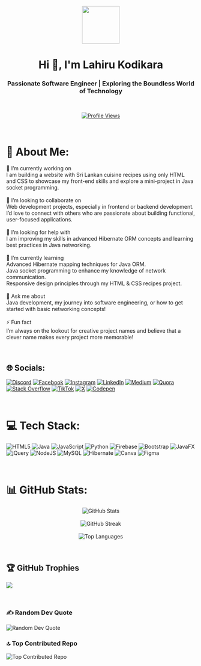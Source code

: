 <p align="center" ><img  src = "https://github.com/7oSkaaa/7oSkaaa/blob/main/Images/about_me.gif?raw=true" width = 100px></p>
<h1 align="center">Hi 👋, I'm Lahiru Kodikara</h1>
<h3 align="center">Passionate Software Engineer | Exploring the Boundless World of Technology</h3>
<br />
<p align="center">
  <a href="https://github.com/LahiruChanak">
    <img src="https://komarev.com/ghpvc/?username=LahiruChanak&color=2F81F7&style=for-the-badge&label=PROFILE+VIEWS" alt="Profile Views">
  </a>
</p>
<br />

# 💫 About Me:
🔭 I’m currently working on<br>I am building a website with Sri Lankan cuisine recipes using only HTML and CSS to showcase my front-end skills and explore a mini-project in Java socket programming.<br><br>👯 I’m looking to collaborate on<br>Web development projects, especially in frontend or backend development. I’d love to connect with others who are passionate about building functional, user-focused applications.<br><br>🤝 I’m looking for help with<br>I am improving my skills in advanced Hibernate ORM concepts and learning best practices in Java networking.<br><br>🌱 I’m currently learning<br>Advanced Hibernate mapping techniques for Java ORM.<br>Java socket programming to enhance my knowledge of network communication.<br>Responsive design principles through my HTML & CSS recipes project.<br><br>💬 Ask me about<br>Java development, my journey into software engineering, or how to get started with basic networking concepts!<br><br>⚡ Fun fact<br>I’m always on the lookout for creative project names and believe that a clever name makes every project more memorable!

<br />

## 🌐 Socials:
[![Discord](https://img.shields.io/badge/Discord-%237289DA.svg?logo=discord&logoColor=white)](https://discord.gg/) [![Facebook](https://img.shields.io/badge/Facebook-%231877F2.svg?logo=Facebook&logoColor=white)](https://facebook.com) [![Instagram](https://img.shields.io/badge/Instagram-%23E4405F.svg?logo=Instagram&logoColor=white)](https://instagram.com) [![LinkedIn](https://img.shields.io/badge/LinkedIn-%230077B5.svg?logo=linkedin&logoColor=white)](https://linkedin.com/in/lahiru-kodikara-3463b626a) [![Medium](https://img.shields.io/badge/Medium-12100E?logo=medium&logoColor=white)](https://medium.com/) [![Quora](https://img.shields.io/badge/Quora-%23B92B27.svg?logo=Quora&logoColor=white)](https://quora.com/) [![Stack Overflow](https://img.shields.io/badge/-Stackoverflow-FE7A16?logo=stack-overflow&logoColor=white)](https://stackoverflow.com/) [![TikTok](https://img.shields.io/badge/TikTok-%23000000.svg?logo=TikTok&logoColor=white)](https://tiktok.com/) [![X](https://img.shields.io/badge/X-black.svg?logo=X&logoColor=white)](https://x.com/) [![Codepen](https://img.shields.io/badge/Codepen-000000?style=for-the-badge&logo=codepen&logoColor=white)](https://codepen.io/) 

<br />

# 💻 Tech Stack:
![HTML5](https://img.shields.io/badge/html5-%23E34F26.svg?style=for-the-badge&logo=html5&logoColor=white) ![Java](https://img.shields.io/badge/java-%23ED8B00.svg?style=for-the-badge&logo=openjdk&logoColor=white) ![JavaScript](https://img.shields.io/badge/javascript-%23323330.svg?style=for-the-badge&logo=javascript&logoColor=%23F7DF1E) ![Python](https://img.shields.io/badge/python-3670A0?style=for-the-badge&logo=python&logoColor=ffdd54) ![Firebase](https://img.shields.io/badge/firebase-%23039BE5.svg?style=for-the-badge&logo=firebase) ![Bootstrap](https://img.shields.io/badge/bootstrap-%238511FA.svg?style=for-the-badge&logo=bootstrap&logoColor=white) ![JavaFX](https://img.shields.io/badge/javafx-%23FF0000.svg?style=for-the-badge&logo=javafx&logoColor=white) ![jQuery](https://img.shields.io/badge/jquery-%230769AD.svg?style=for-the-badge&logo=jquery&logoColor=white) ![NodeJS](https://img.shields.io/badge/node.js-6DA55F?style=for-the-badge&logo=node.js&logoColor=white) ![MySQL](https://img.shields.io/badge/mysql-4479A1.svg?style=for-the-badge&logo=mysql&logoColor=white) ![Hibernate](https://img.shields.io/badge/Hibernate-59666C?style=for-the-badge&logo=Hibernate&logoColor=white) ![Canva](https://img.shields.io/badge/Canva-%2300C4CC.svg?style=for-the-badge&logo=Canva&logoColor=white) ![Figma](https://img.shields.io/badge/figma-%23F24E1E.svg?style=for-the-badge&logo=figma&logoColor=white)

<br />

# 📊 GitHub Stats:
<p align="center">
  <img src="https://github-readme-stats.vercel.app/api?username=LahiruChanak&theme=dark&hide_border=false&include_all_commits=true&count_private=true" alt="GitHub Stats" />
  <br /><br />
  <img src="https://github-readme-streak-stats.herokuapp.com/?user=LahiruChanak&theme=dark&hide_border=false" alt="GitHub Streak" />
  <br /><br />
  <img src="https://github-readme-stats.vercel.app/api/top-langs/?username=LahiruChanak&theme=dark&hide_border=false&include_all_commits=true&count_private=true&layout=compact" alt="Top Languages" />
</p>

<br />

## 🏆 GitHub Trophies
<p align="center" >
  
  ![](https://github-profile-trophy.vercel.app/?username=LahiruChanak&theme=radical&no-frame=false&no-bg=true&margin-w=15)
</p>

<br />

<h3>✍️ Random Dev Quote</h3>
<img src="https://quotes-github-readme.vercel.app/api?type=horizontal&theme=dark" alt="Random Dev Quote" />

<h3>🔝 Top Contributed Repo</h3>
<img src="https://github-contributor-stats.vercel.app/api?username=LahiruChanak&limit=5&theme=dark&combine_all_yearly_contributions=true" alt="Top Contributed Repo" />

<!-- Proudly created with GPRM ( https://gprm.itsvg.in ) -->

